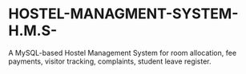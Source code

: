 # HOSTEL-MANAGMENT-SYSTEM-H.M.S-
A MySQL-based Hostel Management System for room allocation, fee payments, visitor tracking, complaints, student leave register.
